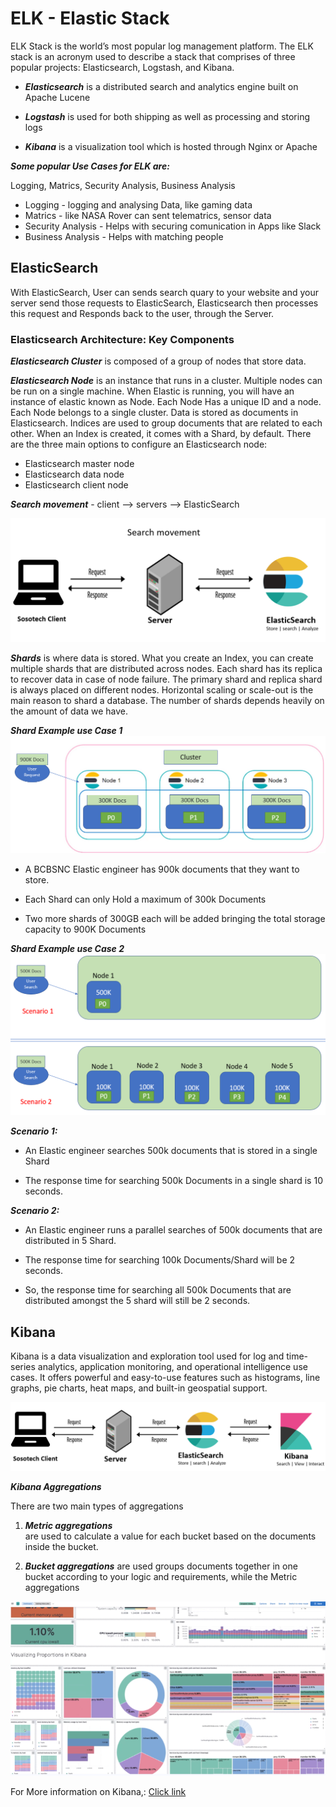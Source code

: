 # ELK - Elastic Stack

ELK Stack is the world’s most popular log management platform.
The ELK stack is an acronym used to describe a stack that comprises 
of three popular projects: Elasticsearch, Logstash, and Kibana. 

 - ***Elasticsearch***
   is a distributed search and analytics engine built on Apache Lucene

 - ***Logstash***
   is used for both shipping as well as processing and storing logs

 - ***Kibana***
   is a visualization tool which is hosted through Nginx or Apache

 ***Some popular Use Cases for ELK are:***

Logging, Matrics, Security Analysis, Business Analysis
 -  Logging - logging and analysing Data, like gaming data
 -  Matrics - like NASA Rover can sent telematrics, sensor data
 -  Security Analysis - Helps with securing comunication in Apps like Slack
 -  Business Analysis - Helps with matching people

## ElasticSearch

With ElasticSearch, User can sends search quary to your website and your 
server send those requests to ElasticSearch, Elasticsearch then processes 
this request and Responds back to the user, through the Server.

### Elasticsearch Architecture: Key Components
 
***Elasticsearch Cluster***
 is composed of a group of nodes that store data.

***Elasticsearch Node***
 is an instance that runs in a cluster. Multiple nodes can be run on a 
 single machine. When Elastic is running, you will have an instance of 
 elastic known as Node. Each Node Has a unique ID and a node. Each Node 
 belongs to a single cluster. Data is stored as documents in Elasticsearch.
 Indices are used to group documents that are related to each other. 
 When an Index is created, it comes with a Shard, by default. 
 There are the three main options to configure an Elasticsearch node:

  - Elasticsearch master node
  - Elasticsearch data node
  - Elasticsearch client node

  ***Search movement*** - client --> servers --> ElasticSearch

 ![elastic1](photos/elastic1.png)

  ***Shards***
  is where data is stored. What you create an Index, you can create multiple 
  shards that are distributed across nodes. Each shard has its replica to 
  recover data in case of node failure. The primary shard and replica shard is 
  always placed on different nodes. Horizontal scaling or scale-out is the main 
  reason to shard a database. The number of shards depends heavily on the 
  amount of data we have.

  ***Shard Example use Case 1***
   ![elastic2](photos/elastic3.png)

   - A BCBSNC Elastic engineer has 900k documents that they want to store. 

   - Each Shard can only Hold a maximum of 300k Documents

   - Two more shards of 300GB each will be added bringing the total storage 
     capacity to 900K Documents


  ***Shard Example use Case 2***
   ![elastic3](photos/elastic4.png)

   
   ***Scenario 1:***
   - An Elastic engineer searches 500k documents that is stored in a single Shard 

   - The response time for searching 500k Documents in a single shard is 10 seconds.
  

   ***Scenario 2:***
   - An Elastic engineer runs a parallel searches of 500k documents that are 
     distributed in 5 Shard.
     
   - The response time for searching 100k  Documents/Shard will be 2 seconds.

   - So, the response time for searching all 500k Documents that are distributed 
     amongst the 5 shard will still be 2 seconds.


 
## Kibana

 Kibana is a data visualization and exploration tool used for log and time-series 
 analytics, application monitoring, and operational intelligence use cases. 
 It offers powerful and easy-to-use features such as histograms, line graphs, 
 pie charts, heat maps, and built-in geospatial support.

  ![kibana1](photos/kibana1.png)

   ***Kibana Aggregations***

   There are two main types of aggregations 
   
   1. ***Metric aggregations***  
     are used to calculate a value for each bucket based on the 
     documents inside the bucket.

   2. ***Bucket aggregations***
     are used groups documents together in one bucket according to your logic 
     and requirements, while the Metric aggregations 

  ![kibana1](photos/kibana2.png)
  
   For More information on Kibana,: [Click link](https://logz.io/blog/kibana-tutorial-2/#kibanaaggregations)
